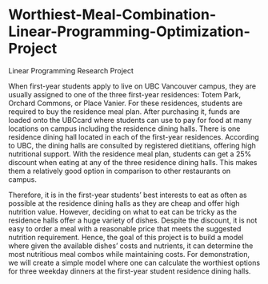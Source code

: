 # Worthiest-Meal-Combination-Linear-Programming-Optimization-Project
Linear Programming Research Project 

When first-year students apply to live on UBC Vancouver campus, they are usually assigned to one of the three first-year residences: Totem Park, Orchard Commons, or Place Vanier. For these residences, students are required to buy the residence meal plan. After purchasing it, funds are loaded onto the UBCcard where students can use to pay for food at many locations on campus including the residence dining halls. There is one residence dining hall located in each of the first-year residences. According to UBC, the dining halls are consulted by registered dietitians, offering high nutritional support. With the residence meal plan, students can get a 25% discount when eating at any of the three residence dining halls. This makes them a relatively good option in comparison to other restaurants on campus.

Therefore, it is in the first-year students’ best interests to eat as often as possible at the residence dining halls as they are cheap and offer high nutrition value. However, deciding on what to eat can be tricky as the residence halls offer a huge variety of dishes. Despite the discount, it is not easy to order a meal with a reasonable price that meets the suggested nutrition requirement. Hence, the goal of this project is to build a model where given the available dishes’ costs and nutrients, it can determine the most nutritious meal combos while maintaining costs. For demonstration, we will create a simple model where one can calculate the worthiest options for three weekday dinners at the first-year student residence dining halls.
